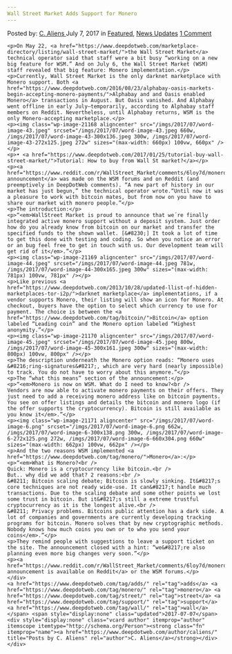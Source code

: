 ```yaml
---
Wall Street Market Adds Support for Monero
---
```

<article class="post-listing post-21166 post type-post status-publish format-standard has-post-thumbnail hentry  tag-adds tag-monero tag-street tag-support tag-wall">
    <div class="post-inner">
        <span>Posted by: <a href="https://www.deepdotweb.com/author/caliens/" title="">C. Aliens </a></span>
    <span>July 7, 2017</span>
    <span>in <a href="https://www.deepdotweb.com/category/deepdot-news/" rel="category tag">Featured</a>, <a href="https://www.deepdotweb.com/category/news-updates/" rel="category tag">News Updates</a></span>
    <span><a href="https://www.deepdotweb.com/2017/07/07/wall-street-market-adds-support-monero/#comments">1 Comment</a></span>
    </p>
    <div class="clear"></div>
    
    <p>On May 22, <a href="https://www.deepdotweb.com/marketplace-directory/listing/wall-street-market/">the Wall Street Market</a> technical operator said that staff were a bit busy “working on a new big feature for WSM.” And on July 6, the Wall Street Market (WSM) staff revealed that big feature: Monero implementation.</p>
    <p>Currently, Wall Street Market is the only darknet marketplace with Monero support. Both <a href="https://www.deepdotweb.com/2016/08/23/alphabay-oasis-markets-begin-accepting-monero-payments/">Alphabay and and Oasis enabled Monero</a> transactions in August. But Oasis vanished. And Alphabay went offline in early July—temporarily, according to Alphabay staff members on Reddit. Nevertheless, until Alphabay returns, WSM is the only Monero-accepting marketplace.</p>
    <p><img class="wp-image-21168 aligncenter" src="/imgs/2017/07/word-image-43.jpeg" srcset="/imgs/2017/07/word-image-43.jpeg 660w, /imgs/2017/07/word-image-43-300x136.jpeg 300w, /imgs/2017/07/word-image-43-272x125.jpeg 272w" sizes="(max-width: 660px) 100vw, 660px" /></p>
    <p>• <a href="https://www.deepdotweb.com/2017/01/25/tutorial-buy-wall-street-market/">Tutorial: How to buy from Wall St market?</a></p>
    <p><a href="https://www.reddit.com/r/WallStreet_Market/comments/6loy7d/monero_update_is_live/">The announcement</a> was made on the WSM forums and on Reddit (and preemptively in DeepDotWeb comments). “A new part of history in our market has just begun,” the technical operator wrote.“Until now it was a pleasure to work with bitcoin mates, but from now on you have to share our market with monero people.”</p>
    <p>The introduction:</p>
    <p>“<em>WallStreet Market is proud to announce that we´re finally integrated active monero support without a deposit system. Just order how do you already know from bitcoin on our market and transfer the specified funds to the shown wallet. [&#8230;] It took a lot of time to get this done with testing and coding. So when you notice an error or an bug feel free to get in touch with us. Our development team will get rid of it</em>.”</p>
    <p><img class="wp-image-21169 aligncenter" src="/imgs/2017/07/word-image-44.jpeg" srcset="/imgs/2017/07/word-image-44.jpeg 781w, /imgs/2017/07/word-image-44-300x165.jpeg 300w" sizes="(max-width: 781px) 100vw, 781px" /></p>
    <p>Like previous <a href="https://www.deepdotweb.com/2013/10/28/updated-llist-of-hidden-marketplaces-tor-i2p/">darknet marketplace</a> implementations, if a vendor supports Monero, their listing will show an icon for Monero. At checkout, buyers have the option to select which currency to use for payment. The choice is between the <a href="https://www.deepdotweb.com/tag/bitcoin/">Bitcoin</a> option labeled “Leading coin” and the Monero option labeled “Highest anonymity.”</p>
    <p><img class="wp-image-21170 aligncenter" src="/imgs/2017/07/word-image-45.jpeg" srcset="/imgs/2017/07/word-image-45.jpeg 800w, /imgs/2017/07/word-image-45-300x161.jpeg 300w" sizes="(max-width: 800px) 100vw, 800px" /></p>
    <p>The description underneath the Monero option reads: “Monero uses &#8216;ring-signatures&#8217;, which are very hard (nearly impossible) to track. You do not have to worry about this anymore.”</p>
    <p>The “what this means” section of the announcement:</p>
    <p>“<em>Monero is now on WSM. What do I need to know?<br />
    Vendors are now able to activate monero payments on their offers. They just need to add a receiving monero address like on bitcoin payments. You see on offer listings and details the bitcoin and monero logo (if the offer supports the cryptocurrency). Bitcoin is still available as you know it</em>.”</p>
    <p><img class="wp-image-21171 aligncenter" src="/imgs/2017/07/word-image-6.png" srcset="/imgs/2017/07/word-image-6.png 662w, /imgs/2017/07/word-image-6-300x138.png 300w, /imgs/2017/07/word-image-6-272x125.png 272w, /imgs/2017/07/word-image-6-660x304.png 660w" sizes="(max-width: 662px) 100vw, 662px" /></p>
    <p>And the two reasons WSM implemented <a href="https://www.deepdotweb.com/tag/monero/">Monero</a>:</p>
    <p>“<em>What is Monero?<br />
    Quick: Monero is a cryptocurrency like bitcoin.<br />
    But.. why did we add that? 2 reasons:<br />
    &#8211; Bitcoin scaling debate; Bitcoin is slowly sinking. It&#8217;s core techniques are not ready wide-use. It can&#8217;t handle much transactions. Due to the scaling debate and some other points we lost some trust in bitcoin. But it&#8217;s still a extreme trustful cryptocurrency as it is the longest alive.<br />
    &#8211; Privacy problems. Bitcoins public attention has a dark side. A lot of companies and governments are currently developing tracking programs for bitcoin. Monero solves that by new cryptographic methods. Nobody knows how much coins you own or to who you send your coins</em>.”</p>
    <p>They remind people with suggestions to leave a support ticket on the site. The announcement closed with a hint: “we&#8217;re also planning even more big changes very soon.”</p>
    <p><a href="https://www.reddit.com/r/WallStreet_Market/comments/6loy7d/monero_update_is_live/">Full announcement is available on Reddit</a> or the WSM forums.</p>
    </div>
    <a href="https://www.deepdotweb.com/tag/adds/" rel="tag">adds</a> <a href="https://www.deepdotweb.com/tag/monero/" rel="tag">monero</a> <a href="https://www.deepdotweb.com/tag/street/" rel="tag">street</a> <a href="https://www.deepdotweb.com/tag/support/" rel="tag">support</a> <a href="https://www.deepdotweb.com/tag/wall/" rel="tag">wall</a></span> <span style="display:none" class="updated">2017-07-07</span>
    <div style="display:none" class="vcard author" itemprop="author" itemscope itemtype="http://schema.org/Person"><strong class="fn" itemprop="name"><a href="https://www.deepdotweb.com/author/caliens/" title="Posts by C. Aliens" rel="author">C. Aliens</a></strong></div>
    </div>
</article>

